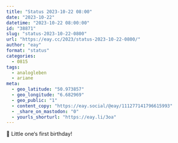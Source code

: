 ```yaml
---
title: "Status 2023-10-22 08:00"
date: "2023-10-22"
datetime: "2023-10-22 08:00:00"
id: "38871"
slug: "status-2023-10-22-0800"
url: "https://eay.cc/2023/status-2023-10-22-0800/"
author: "eay"
format: "status"
categories:
  - 0815
tags:
  - analogleben
  - ariane
meta:
  - geo_latitude: "50.973857"
  - geo_longitude: "6.682969"
  - geo_public: "1"
  - content_copy: "https://eay.social/@eay/111277141796615993"
  - _share_on_mastodon: "0"
  - yourls_shorturl: "https://eay.li/3oa"
---
```


🥳 Little one‘s first birthday!
